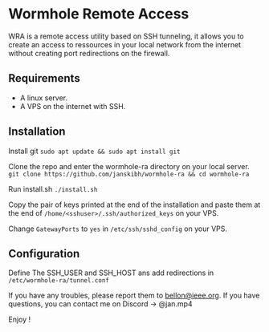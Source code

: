 # Wormhole Remote Access

WRA is a remote access utility based on SSH tunneling, it allows you to create an access to ressources in your local network from the internet without creating port redirections on the firewall.

## Requirements
- A linux server.
- A VPS on the internet with SSH.
  
## Installation

Install git
`sudo apt update && sudo apt install git`

Clone the repo and enter the wormhole-ra directory on your local server.
`git clone https://github.com/janskibh/wormhole-ra && cd wormhole-ra`

Run install.sh
`./install.sh`

Copy the pair of keys printed at the end of the installation and paste them at the end of `/home/<sshuser>/.ssh/authorized_keys` on your VPS.

Change `GatewayPorts` to `yes` in `/etc/ssh/sshd_config` on your VPS.

## Configuration

Define The SSH_USER and SSH_HOST ans add redirections in `/etc/wormhole-ra/tunnel.conf`

If you have any troubles, please report them to bellon@ieee.org.
If you have questions, you can contact me on Discord -> @jan.mp4

Enjoy !
